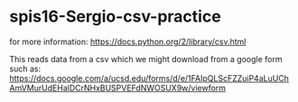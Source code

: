 # spis16-Sergio-csv-practice

for more information: https://docs.python.org/2/library/csv.html


This reads data from a csv which we might download from a google form such as: https://docs.google.com/a/ucsd.edu/forms/d/e/1FAIpQLScFZZuiP4aLuUChAmVMurUdEHalDCrNHxBUSPVEFdNWOSUX9w/viewform
